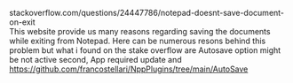 stackoverflow.com/questions/24447786/notepad-doesnt-save-document-on-exit   
This website provide us many reasons regarding saving the documents while exiting from Notepad.
Here can be numerous resons behind this problem but what i found on the stake overflow are Autosave option might be not active 
second, App required update and https://github.com/francostellari/NppPlugins/tree/main/AutoSave

